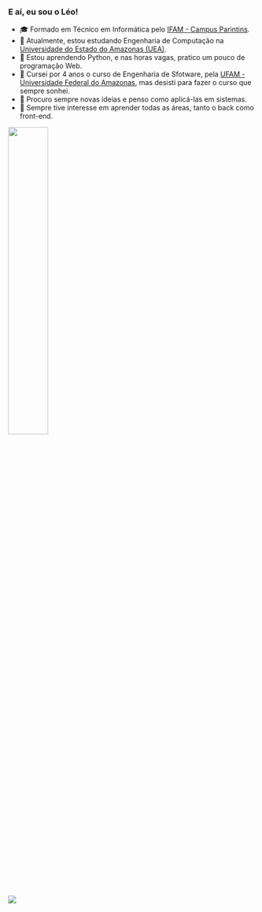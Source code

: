 ### E aí, eu sou o Léo!

- 🎓 Formado em Técnico em Informática pelo <a href=https://www.ifam.edu.br>IFAM - Campus Parintins</a>.
- 🔭 Atualmente, estou estudando Engenharia de Computação na <a href=https://www1.uea.edu.br/>Universidade do Estado do Amazonas (UEA)</a>.
- 🌱 Estou aprendendo Python, e nas horas vagas, pratico um pouco de programação Web.
- 🤔 Cursei por 4 anos o curso de Engenharia de Sfotware, pela <a href=https://www.ufam.edu.br>UFAM - Universidade Federal do Amazonas</a>, mas desisti para fazer o curso que sempre sonhei.
- 🤔 Procuro sempre novas ideias e penso como aplicá-las em sistemas. 
- 🤔 Sempre tive interesse em aprender todas as áreas, tanto o back como front-end.


<div>
  <img width="40%" src="https://github-readme-stats.vercel.app/api?username=leomartins98&show_icons=true&theme=dark"><br>
  <img src="https://github-readme-stats.vercel.app/api/top-langs/?username=leomartins98&layout=compact&theme=dark">
</div>
